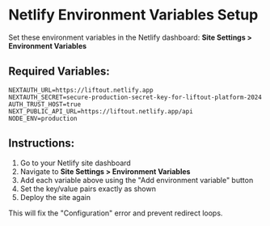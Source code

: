 # Netlify Environment Variables Setup

Set these environment variables in the Netlify dashboard:
**Site Settings > Environment Variables**

## Required Variables:

```
NEXTAUTH_URL=https://liftout.netlify.app
NEXTAUTH_SECRET=secure-production-secret-key-for-liftout-platform-2024
AUTH_TRUST_HOST=true
NEXT_PUBLIC_API_URL=https://liftout.netlify.app/api
NODE_ENV=production
```

## Instructions:

1. Go to your Netlify site dashboard
2. Navigate to **Site Settings > Environment Variables**
3. Add each variable above using the "Add environment variable" button
4. Set the key/value pairs exactly as shown
5. Deploy the site again

This will fix the "Configuration" error and prevent redirect loops.